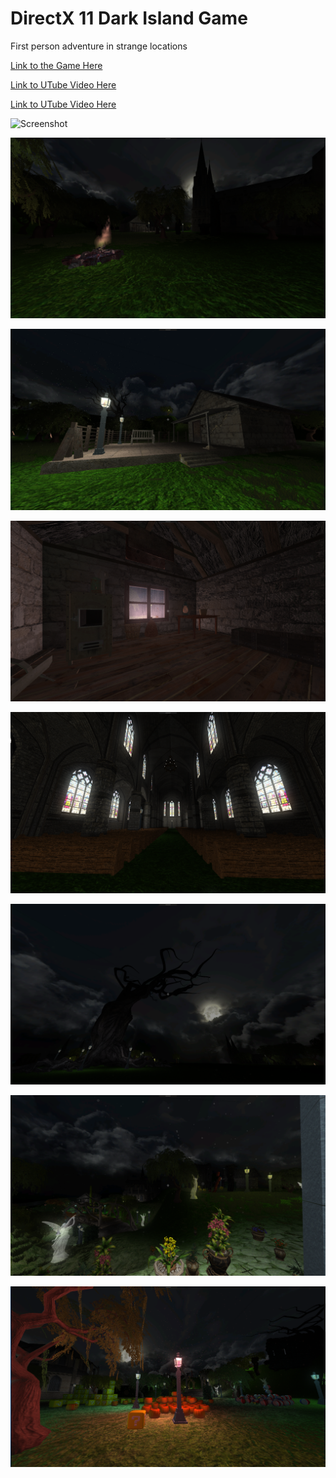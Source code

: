 <!---
  category: Gaming
--->

# DirectX 11 Dark Island Game

First person adventure in strange locations

[Link to the Game Here](https://www.microsoft.com/store/apps/9PPH9XD86XWS)

[Link to UTube Video Here](https://youtu.be/xuV3azXLA1Y)

[Link to UTube Video Here](https://youtu.be/bO_RbrSHV0Y)

![Screenshot](ReleaseArt/new_4k_hero.png)

![Screenshot](ReleaseArt/ss1.png)

![Screenshot](ReleaseArt/ss2.png)

![Screenshot](ReleaseArt/ss3.png)

![Screenshot](ReleaseArt/ss4.png)

![Screenshot](ReleaseArt/ss5.png)

![Screenshot](ReleaseArt/ss6.png)

![Screenshot](ReleaseArt/ss7.png)
